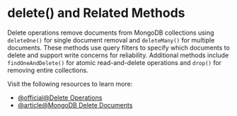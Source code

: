# delete() and Related Methods

Delete operations remove documents from MongoDB collections using `deleteOne()` for single document removal and `deleteMany()` for multiple documents. These methods use query filters to specify which documents to delete and support write concerns for reliability. Additional methods include `findOneAndDelete()` for atomic read-and-delete operations and `drop()` for removing entire collections.

Visit the following resources to learn more:

- [@official@Delete Operations](https://www.mongodb.com/docs/manual/reference/command/delete/)
- [@article@MongoDB Delete Documents](https://boxoflearn.com/mongodb-delete-documents/)
